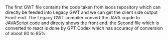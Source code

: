 The first GWT file contains the code taken from isoos repository which can directly be feeded into Legacy GWT and we can get the client side output Front-end. 
The Legacy GWT compiler convert the JAVA copde to JAVAScript code and directy shows the front end.
the Second file which is converted to react is done by GPT Codex which has accuracy of conversion of about 80 to 85%

